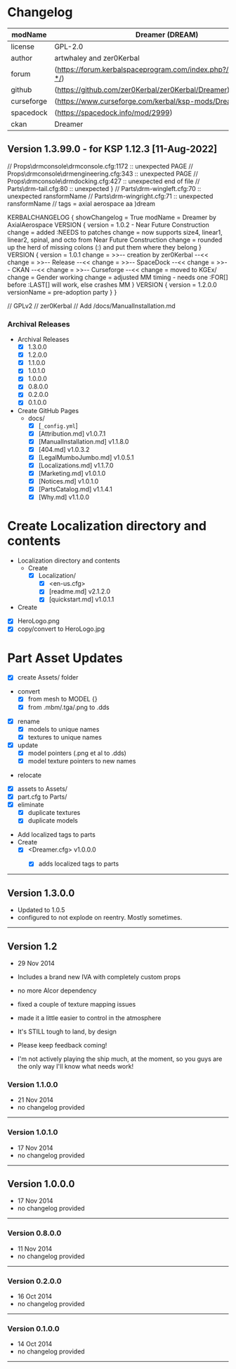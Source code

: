 # Changelog  
  
| modName    | Dreamer (DREAM)                                                   |
| ---------- | ----------------------------------------------------------------- |
| license    | GPL-2.0                                                           |
| author     | artwhaley and zer0Kerbal                                          |
| forum      | (https://forum.kerbalspaceprogram.com/index.php?/topic/207306-*/) |
| github     | (https://github.com/zer0Kerbal/zer0Kerbal/Dreamer)                |
| curseforge | (https://www.curseforge.com/kerbal/ksp-mods/Dreamer)              |
| spacedock  | (https://spacedock.info/mod/2999)                                 |
| ckan       | Dreamer                                                           |

## Version 1.3.99.0 - for KSP 1.12.3 [11-Aug-2022]

// Props\drmconsole\drmconsole.cfg:1172 :: unexpected PAGE
// Props\drmconsole\drmengineering.cfg:343 :: unexpected PAGE
// Props\drmconsole\drmdocking.cfg:427 :: unexpected end of file
// Parts\drm-tail.cfg:80 :: unexpected }
// Parts\drm-wingleft.cfg:70 :: unexpected ransformName
// Parts\drm-wingright.cfg:71 :: unexpected ransformName
// tags = axial aerospace aa )dream

KERBALCHANGELOG
{
	showChangelog = True
	modName = Dreamer by AxialAerospace
	VERSION
	{
		version = 1.0.2 -  Near Future Construction
		change = added :NEEDS to patches
		change = now supports size4, linear1, linear2, spinal, and octo from Near Future Construction
		change = rounded up the herd of missing colons (:) and put them where they belong
	}
	VERSION
	{
		version = 1.0.1
		change = >>-- creation by zer0Kerbal --<<
		change = >>-- Release --<<
		change = >>-- SpaceDock --<<
		change = >>-- CKAN --<<
		change = >>-- Curseforge --<<
		change = moved to KGEx/
		change = Gender working
		change = adjusted MM timing - needs one :FOR[] before :LAST[] will work, else crashes MM
	}
	VERSION
	{
		version = 1.2.0.0
		versionName = pre-adoption party
	}
}

// GPLv2
// zer0Kerbal
// Add /docs/ManualInstallation.md

### Archival Releases

* Archival Releases
  * [x] 1.3.0.0
  * [x] 1.2.0.0
  * [x] 1.1.0.0
  * [x] 1.0.1.0
  * [x] 1.0.0.0
  * [x] 0.8.0.0
  * [x] 0.2.0.0
  * [x] 0.1.0.0

* Create GitHub Pages
  * docs/
    * [x] [`_config.yml`]
    * [x] [Attribution.md] v1.0.7.1
    * [x] [ManualInstallation.md] v1.1.8.0
    * [x] [404.md] v1.0.3.2
    * [x] [LegalMumboJumbo.md] v1.0.5.1
    * [x] [Localizations.md] v1.1.7.0
    * [x] [Marketing.md] v1.0.1.0
    * [x] [Notices.md] v1.0.1.0
    * [x] [PartsCatalog.md] v1.1.4.1
    * [x] [Why.md] v1.1.0.0

# Create Localization directory and contents

* Localization directory and contents
  * Create
    * [x] Localization/
      * [x] <en-us.cfg>
      * [x] [readme.md] v2.1.2.0
      * [x] [quickstart.md] v1.0.1.1

* Create
* [x] HeroLogo.png
* [x] copy/convert to HeroLogo.jpg

# Part Asset Updates

* [x] create Assets/ folder
* convert
  * [x] from mesh to MODEL {}
  * [x] from .mbm/.tga/.png to .dds
* [x] rename
  * [x] models to unique names
  * [x] textures to unique names
* [x] update
  * [x] model pointers (.png et al to .dds)
  * [x] model texture pointers to new names
* relocate
* [x] assets to Assets/
* [x] part.cfg to Parts/
* [x] eliminate
  * [x] duplicate textures
  * [x] duplicate models

* Add localized tags to parts
* Create
  * [x] <Dreamer.cfg> v1.0.0.0
    * [x] adds localized tags to parts







---

## Version 1.3.0.0

* Updated to 1.0.5
* configured to not explode on reentry. Mostly sometimes.

---

## Version 1.2

* 29 Nov 2014
* Includes a brand new IVA with completely custom props
* no more Alcor dependency
* fixed a couple of texture mapping issues
* made it a little easier to control in the atmosphere
* It's STILL tough to land, by design

* Please keep feedback coming!
* I'm not actively playing the ship much, at the moment, so you guys are the only way I'll know what needs work!

### Version 1.1.0.0

* 21 Nov 2014
* no changelog provided

---

### Version 1.0.1.0

* 17 Nov 2014
* no changelog provided

---

## Version 1.0.0.0

* 17 Nov 2014
* no changelog provided

---

### Version 0.8.0.0

* 11 Nov 2014
* no changelog provided

---

### Version 0.2.0.0

* 16 Oct 2014
* no changelog provided

---

### Version 0.1.0.0

* 14 Oct 2014
* no changelog provided

---
